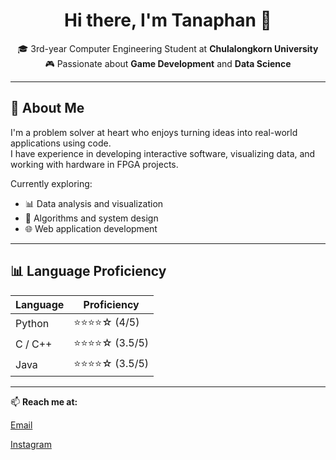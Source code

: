 <!-- GitHub Profile README for Tanaphan Krupistrai -->

<h1 align="center">Hi there, I'm Tanaphan 👋</h1>

<p align="center">
🎓 3rd-year Computer Engineering Student at <strong>Chulalongkorn University</strong><br>
🎮 Passionate about <strong>Game Development</strong> and <strong>Data Science</strong><br>
</p>

---

## 🧠 About Me

I'm a problem solver at heart who enjoys turning ideas into real-world applications using code.  
I have experience in developing interactive software, visualizing data, and working with hardware in FPGA projects.

Currently exploring:
- 📊 Data analysis and visualization
- 🧩 Algorithms and system design
- 🌐 Web application development

---

## 📊 Language Proficiency

| Language     | Proficiency        |
|--------------|--------------------|
| Python       | ⭐⭐⭐⭐☆ (4/5)        |
| C / C++      | ⭐⭐⭐⭐☆ (3.5/5)      |
| Java         | ⭐⭐⭐⭐☆ (3.5/5)      |

---

📫 **Reach me at:**  

[Email](mailto:tkrupistrai@gmail.com)

[Instagram](https://www.instagram.com/aimonnnnnnnn/)

